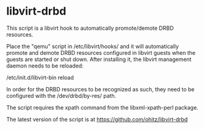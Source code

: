 libvirt-drbd
============

This script is a libvirt hook to automatically promote/demote DRBD
resources.

Place the "qemu" script in /etc/libvirt/hooks/ and it will
automatically promote and demote DRBD resources configured in libvirt
guests when the guests are started or shut down. After installing it,
the libvirt management daemon needs to be reloaded:

/etc/init.d/libvirt-bin reload
 
In order for the DRBD resources to be recognized as such, they need to
be configured with the /dev/drbd/by-res/<name> path.
 
The script requires the xpath command from the libxml-xpath-perl
package.

The latest version of the script is at
https://github.com/ohitz/libvirt-drbd

